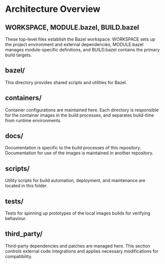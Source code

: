 # Architecture Overview

## WORKSPACE, MODULE.bazel, BUILD.bazel

These top-level files establish the Bazel workspace. WORKSPACE sets up the project environment and external dependencies, MODULE.bazel manages module-specific definitions, and BUILD.bazel contains the primary build targets.

## bazel/

This directory provides shared scripts and utilities for Bazel.

## containers/

Container configurations are maintained here. Each directory is responsible for the container images in the build processes, and separates build-time from runtime environments.

## docs/

Documentation is specific to the build processes of this repository. Documentation for use of the images is maintained in another repository.

## scripts/

Utility scripts for build automation, deployment, and maintenance are located in this folder.

## tests/

Tests for spinning up prototypes of the local images builds for verifying behaviour.

## third_party/

Third-party dependencies and patches are managed here. This section controls external code integrations and applies necessary modifications for compatibility.
